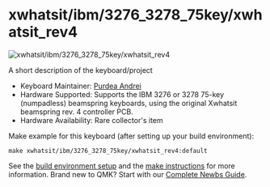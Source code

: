 # xwhatsit/ibm/3276_3278_75key/xwhatsit_rev4

![xwhatsit/ibm/3276_3278_75key/xwhatsit_rev4](https://i.imgur.com/juemGB1.jpg)

A short description of the keyboard/project

* Keyboard Maintainer: [Purdea Andrei](https://github.com/purdeaandrei)
* Hardware Supported: Supports the IBM 3276 or 3278 75-key (numpadless) beamspring keyboards, using the original Xwhatsit beamspring rev. 4 controller PCB.
* Hardware Availability: Rare collector's item

Make example for this keyboard (after setting up your build environment):

    make xwhatsit/ibm/3276_3278_75key/xwhatsit_rev4:default

See the [build environment setup](https://docs.qmk.fm/#/getting_started_build_tools) and the [make instructions](https://docs.qmk.fm/#/getting_started_make_guide) for more information. Brand new to QMK? Start with our [Complete Newbs Guide](https://docs.qmk.fm/#/newbs).
